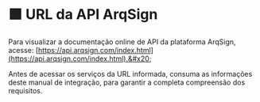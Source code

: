 # 🟪 URL da API ArqSign

Para visualizar a documentação online de API da plataforma ArqSign, acesse: [https://api.arqsign.com/index.html](https://api.arqsign.com/index.html).&#x20;

Antes de acessar os serviços da URL informada, consuma as informações deste manual de integração, para garantir a completa compreensão dos requisitos.
